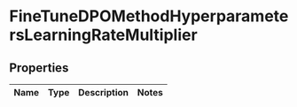 
# FineTuneDPOMethodHyperparametersLearningRateMultiplier

## Properties
| Name | Type | Description | Notes |
| ------------ | ------------- | ------------- | ------------- |



